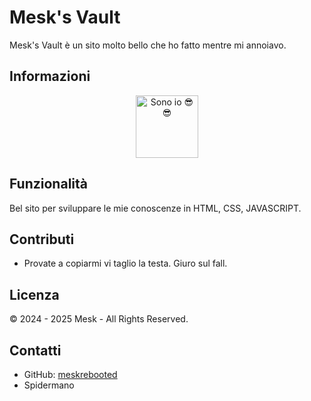 # Mesk's Vault

Mesk's Vault è un sito molto bello che ho fatto mentre mi annoiavo.


## Informazioni

<div align="center">
  <img src="https://github.com/meskrebooted/MesksVault/blob/main/img/adam2.jpg?raw=true" width="100" alt="Sono io 😎😎" />
  <br>
</div>

## Funzionalità

Bel sito per sviluppare le mie conoscenze in HTML, CSS, JAVASCRIPT.

## Contributi

- Provate a copiarmi vi taglio la testa.
  Giuro sul fall.

## Licenza

© 2024 - 2025 Mesk - All Rights Reserved.

## Contatti

- GitHub: [meskrebooted](https://github.com/meskrebooted)
- Spidermano
